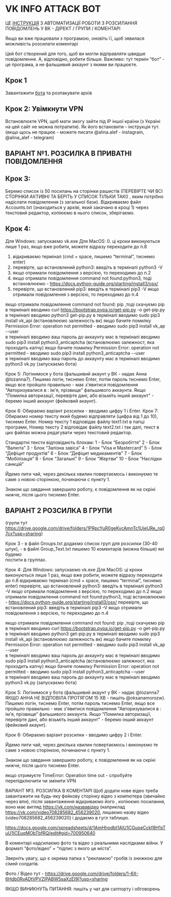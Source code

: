 # VK INFO ATTACK BOT

ЦЕ [ІНСТРУКЦІЯ](https://docs.google.com/document/d/1d8bbBHQ23NG5aAjYLBqfZTrLmCiNn4_tKGxgt1Ao56E/edit) З АВТОМАТИЗАЦІЇ РОБОТИ З РОЗСИЛАННЯ ПОВІДОМЛЕНЬ У ВК - ДІРЕКТ / ГРУПИ / КОМЕНТАРІ

Якщо ви вже працювали з програмою, оновіть її, щоб зявилася можливість розсилати коментарі

Цей бот створений для того, щоб ви могли відправляти швидше повідомлення. А, відповідно, робити більше. 
Важливо: тут термін “бот” - це програма, а не фальшивий аккаунт з якими ви працюєте. 

## Крок 1
Завантажити [бота](https://dropmefiles.com.ua/ru/xWTmSsEDCN) та розпакувати архів

## Крок 2: Увімкнути VPN

Встановлюєте VPN, щоб мати змогу зайти під IP іншої країни (з Україні на цей сайт не можна потрапити). Як його встановити - інструкція тут. (якщо щось не працює - можете писати @alina.alef - instagram,  @alina_alef - telegram)


## ВАРІАНТ №1. РОЗСИЛКА В ПРИВАТНІ ПОВІДОМЛЕННЯ


## Крок 3: 
Беремо список із 50 посилань на сторінки рашистів (ПЕРЕВІРТЕ ЧИ ВСІ СТОРІНКИ АКТИВНІ ТА БЕРІТЬ У СПИСОК ТІЛЬКИ ТАКІ) , яким потрібно надіслати повідомлення (з загальної бази). Відкриваємо файл Accounts.txt (знаходиться у архіві, який закачано в кроці 1) через текстовий редактор, копіюємо в нього список, зберігаємо.


## Крок 4: 
Для Windows: запускаємо vk.exe
Для MacOS:
0. ці кроки виконуються лише 1 раз, якщо вже робити, можете відразу переходити до п.8
1. відкриваємо термінал (cmd + space, пишемо “terminal”, тиснемо enter)
2. перевірте, що встановлений python3: введіть в терміналі python3 -V
3. якщо отримали повідомлення з версією, то переходимо до п.2
4. якщо отримали повідомлення  command not found:python3, тоді встановлюємо - https://docs.python-guide.org/starting/install3/osx/ 
5. перевірте, що встановлений pip3: введіть в терміналі pip3 -V
якщо отримали повідомлення з версією, то переходимо до п.4

якщо отримали повідомлення command not found: pip ,тоді скачуємо pip в терміналі вводимо 
curl https://bootstrap.pypa.io/get-pip.py -o get-pip.py
в терміналі вводимо
python3 get-pip.py
в терміналі вводимо sudo pip3 install vk_api (встановлюємо залежность вк)
якщо бачите помилку Permission Error: operation not permitted - вводимо sudo pip3 install vk_ap --user    
в терміналі вводимо ваш пароль до аккаунту мас
в терміналі вводимо sudo pip3 install python3_anticaptcha  (встановлюємо залежност, яка проходить капчу)
якщо бачите помилку Permission Error: operation not permitted - вводимо sudo pip3 install python3_anticaptcha --user    
в терміналі вводимо ваш пароль до аккаунту мас
в терміналі вводимо python3 vk.py (запускаємо бота)


 

Крок 5: Логінимося у бота (фальшивий акаунт у ВК - надає Анна @lozanna7). Пишемо логін, тиснемо Enter, потім пароль  тиснемо Enter, якщо все пройшло правильно - має з'явитися повідомлення "Авторизувалися в : ім'я, прізвище” фальшивого аккаунта. 
Якщо "Помилка авторизації, перевірте дані, або візьміть інший аккаунт" - беремо інший аккаунт (фейковий акаунт).



Крок 6: Обираємо варіант розсилки - вводимо цифру 1 і Enter.
Крок 7: Обираємо номер тексту який будемо відправляти (цифра від 1 до 10),  тиснемо Enter. 
Номер тексту 1  відповідає файлу text1.txt в папці програми, Номер тексту 2  відповідає файлу text2.txt і так далі, текст в цих файлах можна редагувати через текстовий редактор. 

Стандартні тексти відповідають блокам:
1 - Блок “Безробіття”
2 - Блок “Валюта”
3 - Блок “Залізна завіса”
4 - Блок “Visa и Mastercard”
5 - Блок “Дефіцит продуктів”
6 - Блок “Дефіцит медикаментів”
7 - Блок “Мобілізація”
8 - Блок “Загальні”
9 - Блок “Жертви”
10 - Блок “Наслідки санкцій”

Йдемо пити чай, через декілька хвилин повертаємось і виконуємо те саме з новою сторінкою, починаючи с пункту 1.  

Знаком що завдання завершило роботу, є повідомлення як на скріні нижче, після цього тиснемо Enter. 


## ВАРІАНТ 2 РОЗСИЛКА В ГРУПИ 
(групи тут https://drive.google.com/drive/folders/1PRpcYuR0geKvcAmnTc1UjeURe_rq07cx?usp=sharing)

Крок 3  - в файл Groups.txt додаємо список груп для розсилки (30-40 штук), 
      - в файлі Group_Text.txt пишемо 10 коментарів (можна більше) які будемо  
              постити в группах.

Крок 4: 
Для Windows: запускаємо vk.exe
Для MacOS: 
  ці кроки виконуються лише 1 раз, якщо вже робити, можете відразу переходити        до п.8
відкриваємо термінал (cmd + space, пишемо “terminal”, тиснемо enter)
перевірте, що встановлений python3: введіть в терміналі python3 -V
якщо отримали повідомлення з версією, то переходимо до п.2
якщо отримали повідомлення  command not found:python3, тоді встановлюємо - https://docs.python-guide.org/starting/install3/osx/ 
перевірте, що встановлений pip3: введіть в терміналі pip3 -V
якщо отримали повідомлення з версією, то переходимо до п.4

якщо отримали повідомлення command not found: pip ,тоді скачуємо pip в терміналі вводимо 
curl https://bootstrap.pypa.io/get-pip.py -o get-pip.py
в терміналі вводимо
python3 get-pip.py
в терміналі вводимо sudo pip3 install vk_api (встановлюємо залежность вк)
якщо бачите помилку Permission Error: operation not permitted - вводимо sudo pip3 install vk_ap --user    
в терміналі вводимо ваш пароль до аккаунту мас
в терміналі вводимо sudo pip3 install python3_anticaptcha  (встановлюємо залежност, яка проходить капчу)
якщо бачите помилку Permission Error: operation not permitted - вводимо sudo pip3 install python3_anticaptcha --user    
в терміналі вводимо ваш пароль до аккаунту мас
в терміналі вводимо python3 vk.py (запускаємо бота)



Крок 5: Логінимося у бота (фальшивий акаунт у ВК - надає @lozanna7 ЯКЩО АННА НЕ ВІДПОВІЛА ПРОТЯГОМ 15 ХВ - пишіть @oksanamorozw). Пишемо логін, тиснемо Enter, потім пароль  тиснемо Enter, якщо все пройшло правильно - має з'явитися повідомлення "Авторизувалися в : ім'я, прізвище” фальшивого аккаунта. 
Якщо "Помилка авторизації, перевірте дані, або візьміть інший аккаунт" - беремо інший аккаунт (фейковий акаунт).




Крок 6: Обираємо варіант розсилки - вводимо цифру 2 і Enter.

Йдемо пити чай, через декілька хвилин повертаємось і виконуємо те саме з новою сторінкою, починаючи с пункту 1.  

Знаком що завдання завершило роботу, є повідомлення як на скріні нижче, після цього тиснемо Enter. 


якщо отримуєте TimeError: Operation time out - спробуйте перепідключити чи змінити VPN


ВАРІАНТ №3. РОЗСИЛКА В КОМЕНТАРІ
Щоб додати  нове відео треба завантажити на будь-яку фейкову сторінку відео з компютера (звичайно через впн), після завантаження відкриваємо його , копіюємо посилання, воно має вигляд https://vk.com/назвавідео (наприклад https://vk.com/video708285682_456239020, лишаємо назву відео (video708285682_456239020) і додаємо в гугл таблицю.

https://docs.google.com/spreadsheets/d/1AmHhodbt1AlU1CGupeCckf8H1sTuU1ICEuqMObTbfRQ/edit#gid=700950640

В коментарі надсилаємо фото та відео з реальними наслідками війни. У форматі “фото/відео” + “підпис з якого це міста”. 

Зверніть увагу, що є окрема папка з “рекламою” гробів із знижкою для сімей солдатів. 

Фото / Відео тут - https://drive.google.com/drive/folders/1-6X-6Hdb0RvADtVPVZIPABW5saXzEI9l?usp=sharing 



ЯКЩО ВИНИКНУТЬ ПИТАННЯ: пишіть у чат для саппорту і обговорень 


